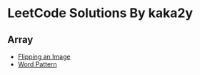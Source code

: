 # LeetCode Solutions By kaka2y
## Array
- [Flipping an Image](https://github.com/Kaka2y/Algorithm/blob/master/Solutions/Flipping%20an%20Image.md)
- [Word Pattern](https://github.com/Kaka2y/Algorithm/blob/master/Solutions/Word%20Pattern.md)

